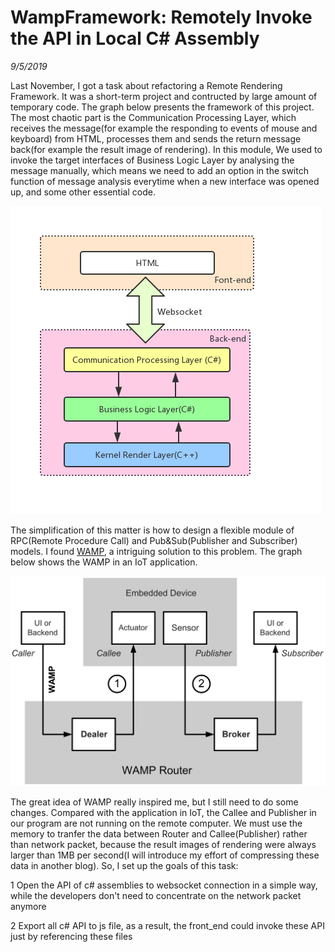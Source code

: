 # WampFramework: Remotely Invoke the API in Local C# Assembly
*9/5/2019*

Last November, I got a task about refactoring a Remote Rendering Framework. It was a short-term project and contructed by large amount of temporary code. The graph below presents the framework of this project. The most chaotic part is the Communication Processing Layer, which receives the message(for example the responding to events of mouse and keyboard) from HTML, processes them and sends the return message back(for example the result image of rendering). In this module, We used to invoke the target interfaces of Business Logic Layer by analysing the message manually, which means we need to add an option in the switch function of message analysis everytime when a new interface was opened up, and some other essential code. 

![avatar](blogs/wamppic/1.png)

The simplification of this matter is how to design a flexible module of RPC(Remote Procedure Call) and Pub&Sub(Publisher and Subscriber) models. I found [WAMP](https://wamp-proto.org), a intriguing solution to this problem. The graph below shows the WAMP in an IoT application.

![avatar](blogs/wamppic/2.svg)

The great idea of WAMP really inspired me, but I still need to do some changes. Compared with the application in IoT, the Callee and Publisher in our program are not running on the remote computer. We must use the memory to tranfer the data between Router and Callee(Publisher) rather than network packet, because the result images of rendering were always larger than 1MB per second(I will introduce my effort of compressing these data in another blog). So, I set up the goals of this task:

1 Open the API of c# assemblies to websocket connection in a simple way, while the developers don't need to concentrate on the network packet anymore

2 Export all c# API to js file, as a result, the front_end could invoke these API just by referencing these files

